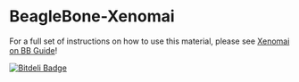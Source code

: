 BeagleBone-Xenomai
==================

For a full set of instructions on how to use this material, please see <a href="http://yapatel.org/xenomai_bb.html">Xenomai on BB Guide</a>!


[![Bitdeli Badge](https://d2weczhvl823v0.cloudfront.net/yapatel/beaglebone-xenomai/trend.png)](https://bitdeli.com/free "Bitdeli Badge")

